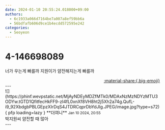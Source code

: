 ```yaml
---
date: 2024-01-10 20:55:24.018000+09:00
authors:
  - 6c1933a066d7164be7a007a8ef59bb6a
  - 56bdfafb606d9ce1b4ecdd572595e242
categories:
  - Seoyeon
---
```


# 4-146698089

<div class="post-container" markdown="1">
<div class="content-container md-sidebar__scrollwrap" markdown="1">

너가 우는게 빠를까 지원이가 얌전해지는게 빠를까

</div>
</div>

<div style="text-align: right;" markdown="1">
<a href="https://weverse.io/fromis9/fanpost/4-146698089" style="text-align: right;">:material-share:{.big-emoji}</a>
</div>
---

<div class="comments-container md-sidebar__scrollwrap" markdown="1">
<div class="comment" markdown="1">
<div class='id-container' markdown="1">
![](https://phinf.wevpstatic.net/MjAyNDEyMDZfMTk0/MDAxNzMzNDYzMTU3ODYw.tGTD1QfitfecHkFF9-zI4fL0xnXf8VH8ht2j5Xh2a74g.QufL-i9_92XbdgbPBLGEpzXIrDqS4JTDRCqprDbYdJIg.JPEG/image.jpg?type=s72){ pfp loading=lazy }
**<span class="artist">더여니</span>** <small>Jan 10 2024, 20:55</small><br>
</div>
<div class='comment-body' markdown="1">
박지원씨 얌전할 때 많아
</div>
</div>
</div>
---
